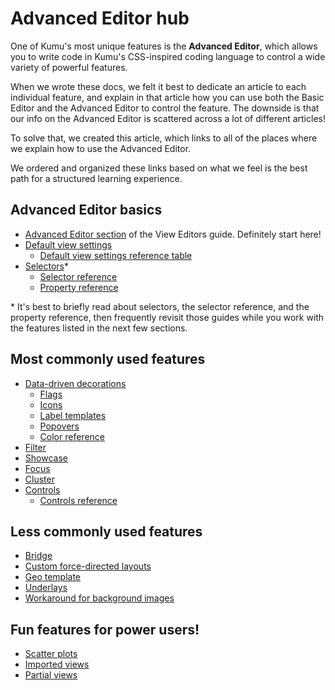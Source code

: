 # Advanced Editor hub

One of Kumu's most unique features is the **Advanced Editor**, which allows you to write code in Kumu's CSS-inspired coding language to control a wide variety of powerful features.

When we wrote these docs, we felt it best to dedicate an article to each individual feature, and explain in that article how you can use both the Basic Editor and the Advanced Editor to control the feature. The downside is that our info on the Advanced Editor is scattered across a lot of different articles!

To solve that, we created this article, which links to all of the places where we explain how to use the Advanced Editor.

We ordered and organized these links based on what we feel is the best path for a structured learning experience.

## Advanced Editor basics

* [Advanced Editor section](../view-editors.md#advanced-editor) of the View Editors guide. Definitely start here!
* [Default view settings](../../guides/default-view-settings.md#change-default-view-settings-in-the-advanced-editor)
  * [Default view settings reference table](settings-reference.md)
* [Selectors](selectors.md)\*
  * [Selector reference](selector-reference.md)
  * [Property reference](property-reference.md)

\* It's best to briefly read about selectors, the selector reference, and the property reference, then frequently revisit those guides while you work with the features listed in the next few sections.

## Most commonly used features

* [Data-driven decorations](../../guides/data-driven-decorations.md#decorate-in-the-advanced-editor)
  * [Flags](../../guides/flags.md)
  * [Icons](../../guides/icons.md)
  * [Label templates](../../guides/label-templates.md)
  * [Popovers](../../guides/popovers.md)
  * [Color reference](color-reference.md)
* [Filter](../../guides/filter.md#filter-in-the-advanced-editor)
* [Showcase](../../guides/showcase.md#showcase-in-the-advanced-editor)
* [Focus](../../guides/focus.md#focus-in-the-advanced-editor)
* [Cluster](../../guides/clustering.md#cluster-in-the-advanced-editor)
* [Controls](../../guides/controls.md#add-controls-through-the-advanced-editor)
  * [Controls reference](controls-reference.md)

## Less commonly used features

* [Bridge](../../guides/bridge.md#bridge-in-the-advanced-editor)
* [Custom force-directed layouts](../../guides/layouts/force-directed.md#change-the-forces-underlying-strengths)
* [Geo template](../../guides/templates/geo.md)
* [Underlays](../../guides/underlays.md)
* [Workaround for background images](../../guides/images.md#add-a-background-image)

## Fun features for power users!

* [Scatter plots](../../guides/layouts/scatter.md)
* [Imported views](../../guides/imported-views.md)
* [Partial views](../../guides/partial-views.md)
